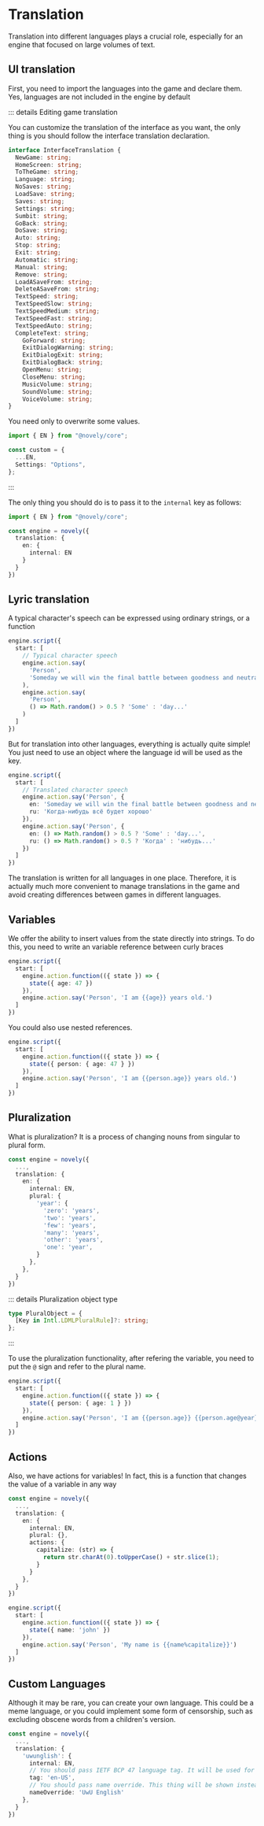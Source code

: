 # Translation

Translation into different languages plays a crucial role, especially for an engine that focused on large volumes of text.

## UI translation

First, you need to import the languages into the game and declare them. Yes, languages are not included in the engine by default

::: details Editing game translation

You can customize the translation of the interface as you want, the only thing is you should follow the interface translation declaration.

```ts
interface InterfaceTranslation {
  NewGame: string;
  HomeScreen: string;
  ToTheGame: string;
  Language: string;
  NoSaves: string;
  LoadSave: string;
  Saves: string;
  Settings: string;
  Sumbit: string;
  GoBack: string;
  DoSave: string;
  Auto: string;
  Stop: string;
  Exit: string;
  Automatic: string;
  Manual: string;
  Remove: string;
  LoadASaveFrom: string;
  DeleteASaveFrom: string;
  TextSpeed: string;
  TextSpeedSlow: string;
  TextSpeedMedium: string;
  TextSpeedFast: string;
  TextSpeedAuto: string;
  CompleteText: string;
	GoForward: string;
	ExitDialogWarning: string;
	ExitDialogExit: string;
	ExitDialogBack: string;
	OpenMenu: string;
	CloseMenu: string;
	MusicVolume: string;
	SoundVolume: string;
	VoiceVolume: string;
}
```

You need only to overwrite some values.

```ts
import { EN } from "@novely/core";

const custom = {
  ...EN,
  Settings: "Options",
};
```
:::

The only thing you should do is to pass it to the `internal` key as follows:

```ts
import { EN } from "@novely/core";

const engine = novely({
  translation: {
    en: {
      internal: EN
    }
  }
})
```

## Lyric translation

A typical character's speech can be expressed using ordinary strings, or a function

```ts
engine.script({
  start: [
    // Typical character speech
    engine.action.say(
      'Person',
      'Someday we will win the final battle between goodness and neutrality'
    ),
    engine.action.say(
      'Person',
      () => Math.random() > 0.5 ? 'Some' : 'day...'
    )
  ]
})
```

But for translation into other languages, everything is actually quite simple! You just need to use an object where the language id will be used as the key.

```ts
engine.script({
  start: [
    // Translated character speech
    engine.action.say('Person', {
      en: 'Someday we will win the final battle between goodness and neutrality',
      ru: 'Когда-нибудь всё будет хорошо'
    }),
    engine.action.say('Person', {
      en: () => Math.random() > 0.5 ? 'Some' : 'day...',
      ru: () => Math.random() > 0.5 ? 'Когда' : 'нибудь...'
    })
  ]
})
```

The translation is written for all languages in one place. Therefore, it is actually much more convenient to manage translations in the game and avoid creating differences between games in different languages.

## Variables

We offer the ability to insert values from the state directly into strings. To do this, you need to write an variable reference between curly braces

```ts
engine.script({
  start: [
    engine.action.function(({ state }) => {
      state({ age: 47 })
    }),
    engine.action.say('Person', 'I am {{age}} years old.')
  ]
})
```

You could also use nested references.

```ts
engine.script({
  start: [
    engine.action.function(({ state }) => {
      state({ person: { age: 47 } })
    }),
    engine.action.say('Person', 'I am {{person.age}} years old.')
  ]
})
```

## Pluralization

What is pluralization? It is a process of changing nouns from singular to plural form.

```ts
const engine = novely({
  ...,
  translation: {
    en: {
      internal: EN,
      plural: {
        'year': {
          'zero': 'years',
          'two': 'years',
          'few': 'years',
          'many': 'years',
          'other': 'years',
          'one': 'year',
        }
      },
    },
  }
})
```
::: details Pluralization object type

```ts
type PluralObject = {
  [Key in Intl.LDMLPluralRule]?: string;
};
```
:::

To use the pluralization functionality, after refering the variable, you need to put the `@` sign and refer to the plural name.

```ts
engine.script({
  start: [
    engine.action.function(({ state }) => {
      state({ person: { age: 1 } })
    }),
    engine.action.say('Person', 'I am {{person.age}} {{person.age@year}} old.')
  ]
})
```

## Actions

Also, we have actions for variables! In fact, this is a function that changes the value of a variable in any way

```ts
const engine = novely({
  ...,
  translation: {
    en: {
      internal: EN,
      plural: {},
      actions: {
        capitalize: (str) => {
          return str.charAt(0).toUpperCase() + str.slice(1);
        }
      }
    },
  }
})

engine.script({
  start: [
    engine.action.function(({ state }) => {
      state({ name: 'john' })
    }),
    engine.action.say('Person', 'My name is {{name%capitalize}}')
  ]
})
```

## Custom Languages

Although it may be rare, you can create your own language. This could be a meme language, or you could implement some form of censorship, such as excluding obscene words from a children's version.

```ts
const engine = novely({
  ...,
  translation: {
    'uwunglish': {
      internal: EN,
      // You should pass IETF BCP 47 language tag. It will be used for transliteration and other things
      tag: 'en-US',
      // You should pass name override. This thing will be shown instead of name that in that case cannot be determinated automatically
      nameOverride: 'UwU English'
    },
  }
})
```